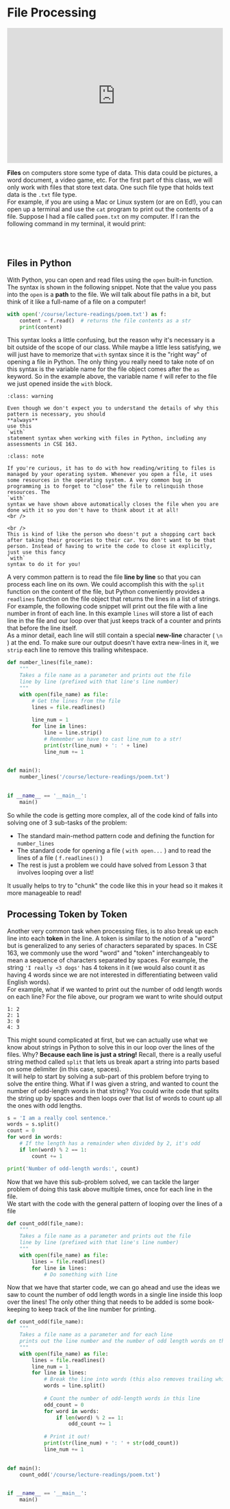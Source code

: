 # File Processing

<div style="position: relative; padding-bottom: 62.5%; height: 0;">
    <iframe src="https://www.loom.com/share/620e2a3aca0a45b0ba52c7913f725375?sharedAppSource=personal_library" frameborder="0" webkitallowfullscreen mozallowfullscreen allowfullscreen style="position: absolute; top: 0; left: 0; width: 100%; height: 100%;"></iframe>
</div>

**Files** on computers store some type of data. This data could be pictures, a word document, a video game, etc. For the first part of this class, we will only work with files that store text data. One such file type that holds text data is the `.txt` file type.  
For example, if you are using a Mac or Linux system (or are on Ed!), you can open up a terminal and use the `cat` program to print out the contents of a file. Suppose I had a file called `poem.txt` on my computer. If I ran the following command in my terminal, it would print:  
```text

		
````

##  Files in Python  

With Python, you can open and read files using the `open` built-in function. The syntax is shown in the following snippet. Note that the value you pass into the `open` is a **path** to the file. We will talk about file paths in a bit, but think of it like a full-name of a file on a computer!  
```py
with open('/course/lecture-readings/poem.txt') as f:
    content = f.read()  # returns the file contents as a str
    print(content)
```

This syntax looks a little confusing, but the reason why it's necessary is a bit outside of the scope of our class. While maybe a little less satisfying, we will just have to memorize that `with` syntax since it is the "right way" of opening a file in Python. The only thing you really need to take note of on this syntax is the variable name for the file object comes after the `as` keyword. So in the example above, the variable name `f` will refer to the file we just opened inside the `with` block.  

```{admonition} Warning
:class: warning

Even though we don't expect you to understand the details of why this pattern is necessary, you should
**always**
use this
`with`
statement syntax when working with files in Python, including any assessments in CSE 163.

```


```{admonition} Note
:class: note

If you're curious, it has to do with how reading/writing to files is managed by your operating system. Whenever you open a file, it uses some resources in the operating system. A very common bug in programming is to forget to "close" the file to relinquish those resources. The
`with`
syntax we have shown above automatically closes the file when you are done with it so you don't have to think about it at all!
<br />

<br />
This is kind of like the person who doesn't put a shopping cart back after taking their groceries to their car. You don't want to be that person. Instead of having to write the code to close it explicitly, just use this fancy
`with`
syntax to do it for you!

```

A very common pattern is to read the file **line by line** so that you can process each line on its own. We could accomplish this with the `split` function on the content of the file, but Python conveniently provides a `readlines` function on the file object that returns the lines in a list of strings.  
For example, the following code snippet will print out the file with a line number in front of each line. In this example `lines` will store a list of each line in the file and our loop over that just keeps track of a counter and prints that before the line itself.  
As a minor detail, each line will still contain a special **new-line** character ( `\n` ) at the end. To make sure our output doesn't have extra new-lines in it, we `strip` each line to remove this trailing whitespace.  
```py
def number_lines(file_name):
    """
    Takes a file name as a parameter and prints out the file 
    line by line (prefixed with that line's line number)
    """
    with open(file_name) as file:
        # Get the lines from the file
        lines = file.readlines()
        
        line_num = 1
        for line in lines:
            line = line.strip()
            # Remember we have to cast line_num to a str!
            print(str(line_num) + ': ' + line)
            line_num += 1

            
def main():
    number_lines('/course/lecture-readings/poem.txt')
        

if __name__ == '__main__':
    main()
```

So while the code is getting more complex, all of the code kind of falls into solving one of 3 sub-tasks of the problem:  
-  The standard main-method pattern code and defining the function for     `number_lines`   
-  The standard code for opening a file (     `with open...`     ) and to read the lines of a file (     `f.readlines()`     )  
-  The rest is just a problem we could have solved from Lesson 3 that involves looping over a list!  

It usually helps to try to "chunk" the code like this in your head so it makes it more manageable to read!  
##  Processing Token by Token  

Another very common task when processing files, is to also break up each line into each **token** in the line. A token is similar to the notion of a "word" but is generalized to any series of characters separated by spaces. In CSE 163, we commonly use the word "word" and "token" interchangeably to mean a sequence of characters separated by spaces. For example, the string `'I really <3 dogs'` has 4 tokens in it (we would also count it as having 4 words since we are not interested in differentiating between valid English words).  
For example, what if we wanted to print out the number of odd length words on each line? For the file above, our program we want to write should output  
```text
1: 2
2: 1
3: 0
4: 3

````

This might sound complicated at first, but we can actually use what we know about strings in Python to solve this in our loop over the lines of the files. Why? **Because each line is just a string!** Recall, there is a really useful string method called `split` that lets us break apart a string into parts based on some delimiter (in this case, spaces).  
It will help to start by solving a sub-part of this problem before trying to solve the entire thing. What if I was given a string, and wanted to count the number of odd-length words in that string? You could write code that splits the string up by spaces and then loops over that list of words to count up all the ones with odd lengths.  
```py
s = 'I am a really cool sentence.'
words = s.split()
count = 0
for word in words:
    # If the length has a remainder when divided by 2, it's odd
    if len(word) % 2 == 1:
        count += 1

print('Number of odd-length words:', count)
```

Now that we have this sub-problem solved, we can tackle the larger problem of doing this task above multiple times, once for each line in the file.  
We start with the code with the general pattern of looping over the lines of a file  
```py
def count_odd(file_name):
    """
    Takes a file name as a parameter and prints out the file 
    line by line (prefixed with that line's line number)
    """
    with open(file_name) as file:
        lines = file.readlines()
        for line in lines:
            # Do something with line
```

Now that we have that starter code, we can go ahead and use the ideas we saw to count the number of odd length words in a single line inside this loop over the lines! The only other thing that needs to be added is some book-keeping to keep track of the line number for printing.  
```py
def count_odd(file_name):
    """
    Takes a file name as a parameter and for each line
    prints out the line number and the number of odd length words on that line.
    """
    with open(file_name) as file:
        lines = file.readlines()
        line_num = 1
        for line in lines:
            # Break the line into words (this also removes trailing whitespace)
            words = line.split()
            
            # Count the number of odd-length words in this line
            odd_count = 0
            for word in words:
                if len(word) % 2 == 1:
                    odd_count += 1
                    
            # Print it out!
            print(str(line_num) + ': ' + str(odd_count))
            line_num += 1

    
def main():
    count_odd('/course/lecture-readings/poem.txt')
        

if __name__ == '__main__':
    main()
```


